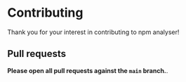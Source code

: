 
# Contributing

Thank you for your interest in contributing to npm analyser!

## Pull requests

**Please open all pull requests against the `main` branch.**.


